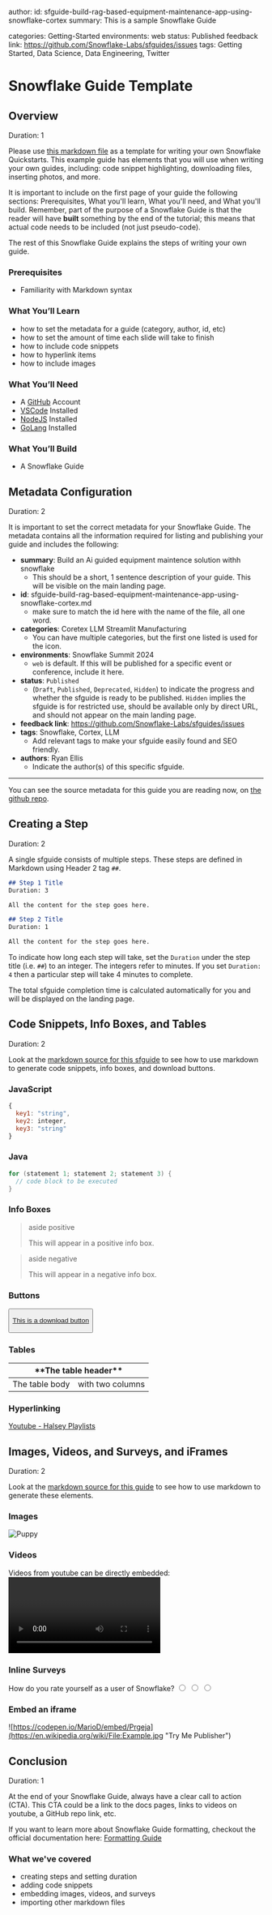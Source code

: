 author: 
id: sfguide-build-rag-based-equipment-maintenance-app-using-snowflake-cortex
summary: This is a sample Snowflake Guide
<!--- Categories below should be hyphenated, i.e., Getting-Started. Do not leave blank. Visit site for available categories. -->
categories: Getting-Started
environments: web
status: Published 
feedback link: https://github.com/Snowflake-Labs/sfguides/issues
tags: Getting Started, Data Science, Data Engineering, Twitter 

# Snowflake Guide Template
<!-- ------------------------ -->
## Overview 
Duration: 1

Please use [this markdown file](https://raw.githubusercontent.com/Snowflake-Labs/sfguides/master/site/sfguides/sample.md) as a template for writing your own Snowflake Quickstarts. This example guide has elements that you will use when writing your own guides, including: code snippet highlighting, downloading files, inserting photos, and more. 

It is important to include on the first page of your guide the following sections: Prerequisites, What you'll learn, What you'll need, and What you'll build. Remember, part of the purpose of a Snowflake Guide is that the reader will have **built** something by the end of the tutorial; this means that actual code needs to be included (not just pseudo-code).

The rest of this Snowflake Guide explains the steps of writing your own guide. 

### Prerequisites
- Familiarity with Markdown syntax

### What You’ll Learn 
- how to set the metadata for a guide (category, author, id, etc)
- how to set the amount of time each slide will take to finish 
- how to include code snippets 
- how to hyperlink items 
- how to include images 

### What You’ll Need 
- A [GitHub](https://github.com/) Account 
- [VSCode](https://code.visualstudio.com/download) Installed
- [NodeJS](https://nodejs.org/en/download/) Installed
- [GoLang](https://golang.org/doc/install) Installed

### What You’ll Build 
- A Snowflake Guide

<!-- ------------------------ -->
## Metadata Configuration
Duration: 2

It is important to set the correct metadata for your Snowflake Guide. The metadata contains all the information required for listing and publishing your guide and includes the following:


- **summary**: Build an Ai guided equipment maintence solution withh snowflake 
  - This should be a short, 1 sentence description of your guide. This will be visible on the main landing page. 
- **id**: sfguide-build-rag-based-equipment-maintenance-app-using-snowflake-cortex.md 
  - make sure to match the id here with the name of the file, all one word.
- **categories**: Coretex LLM Streamlit Manufacturing
  - You can have multiple categories, but the first one listed is used for the icon.
- **environments**: Snowflake Summit 2024 
  - `web` is default. If this will be published for a specific event or  conference, include it here.
- **status**: `Published`
  - (`Draft`, `Published`, `Deprecated`, `Hidden`) to indicate the progress and whether the sfguide is ready to be published. `Hidden` implies the sfguide is for restricted use, should be available only by direct URL, and should not appear on the main landing page.
- **feedback link**: https://github.com/Snowflake-Labs/sfguides/issues
- **tags**: Snowflake, Cortex, LLM 
  - Add relevant  tags to make your sfguide easily found and SEO friendly.
- **authors**: Ryan Ellis 
  - Indicate the author(s) of this specific sfguide.

---

You can see the source metadata for this guide you are reading now, on [the github repo](https://raw.githubusercontent.com/Snowflake-Labs/sfguides/master/site/sfguides/sample.md).


<!-- ------------------------ -->
## Creating a Step
Duration: 2

A single sfguide consists of multiple steps. These steps are defined in Markdown using Header 2 tag `##`. 

```markdown
## Step 1 Title
Duration: 3

All the content for the step goes here.

## Step 2 Title
Duration: 1

All the content for the step goes here.
```

To indicate how long each step will take, set the `Duration` under the step title (i.e. `##`) to an integer. The integers refer to minutes. If you set `Duration: 4` then a particular step will take 4 minutes to complete. 

The total sfguide completion time is calculated automatically for you and will be displayed on the landing page. 

<!-- ------------------------ -->
## Code Snippets, Info Boxes, and Tables
Duration: 2

Look at the [markdown source for this sfguide](https://raw.githubusercontent.com/Snowflake-Labs/sfguides/master/site/sfguides/sample.md) to see how to use markdown to generate code snippets, info boxes, and download buttons. 

### JavaScript
```javascript
{ 
  key1: "string", 
  key2: integer,
  key3: "string"
}
```

### Java
```java
for (statement 1; statement 2; statement 3) {
  // code block to be executed
}
```

### Info Boxes
> aside positive
> 
>  This will appear in a positive info box.


> aside negative
> 
>  This will appear in a negative info box.

### Buttons
<button>

  [This is a download button](link.com)
</button>

### Tables
<table>
    <thead>
        <tr>
            <th colspan="2"> **The table header** </th>
        </tr>
    </thead>
    <tbody>
        <tr>
            <td>The table body</td>
            <td>with two columns</td>
        </tr>
    </tbody>
</table>

### Hyperlinking
[Youtube - Halsey Playlists](https://www.youtube.com/user/iamhalsey/playlists)

<!-- ------------------------ -->
## Images, Videos, and Surveys, and iFrames
Duration: 2

Look at the [markdown source for this guide](https://raw.githubusercontent.com/Snowflake-Labs/sfguides/master/site/sfguides/sample.md) to see how to use markdown to generate these elements. 

### Images
![Puppy](assets/SAMPLE.jpg)

### Videos
Videos from youtube can be directly embedded:
<video id="KmeiFXrZucE"></video>

### Inline Surveys
<form>
  <name>How do you rate yourself as a user of Snowflake?</name>
  <input type="radio" value="Beginner">
  <input type="radio" value="Intermediate">
  <input type="radio" value="Advanced">
</form>

### Embed an iframe
![https://codepen.io/MarioD/embed/Prgeja](https://en.wikipedia.org/wiki/File:Example.jpg "Try Me Publisher")

<!-- ------------------------ -->
## Conclusion
Duration: 1

At the end of your Snowflake Guide, always have a clear call to action (CTA). This CTA could be a link to the docs pages, links to videos on youtube, a GitHub repo link, etc. 

If you want to learn more about Snowflake Guide formatting, checkout the official documentation here: [Formatting Guide](https://github.com/googlecodelabs/tools/blob/master/FORMAT-GUIDE.md)

### What we've covered
- creating steps and setting duration
- adding code snippets
- embedding images, videos, and surveys
- importing other markdown files
